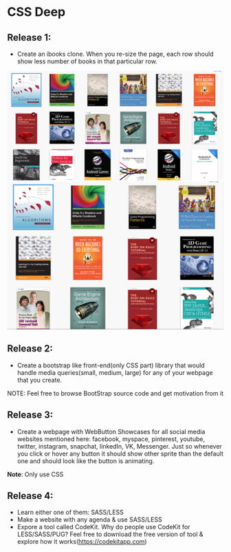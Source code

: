 # CSS Deep

## Release 1:

- Create an ibooks clone. When you re-size the page, each row should show less number of books in that particular row. 

![books1](images/ibooks-large.png)
![books2](images/ibooks-small.png)

## Release 2:

- Create a bootstrap like front-end(only CSS part) library that would handle media queries(small, medium, large) for any of your webpage that you create.

NOTE: Feel free to browse BootStrap source code and get motivation from it

## Release 3:

- Create a webpage with WebButton Showcases for all social media websites mentioned here: facebook, myspace, pinterest, youtube, twitter, instagram, snapchat, linkedIn, VK, Messenger. Just so whenever you click or hover any button it should show other sprite than the default one and should look like the button is animating. 

**Note**: Only use CSS


## Release 4:

- Learn either one of them: SASS/LESS
- Make a website with any agenda & use SASS/LESS 
- Expore a tool called CodeKit. Why do people use CodeKit for LESS/SASS/PUG? Feel free to download the free version of tool & explore how it works(https://codekitapp.com)
